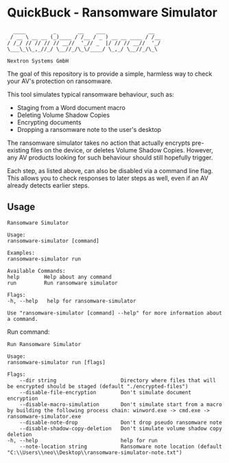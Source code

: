 # QuickBuck - Ransomware Simulator

      ____         _       __    ___              __
     / __ \ __ __ (_)____ / /__ / _ ) __ __ ____ / /__
    / /_/ // // // // __//  '_// _  |/ // // __//  '_/
    \___\_\\_,_//_/ \__//_/\_\/____/ \_,_/ \__//_/\_\ 
    
    Nextron Systems GmbH

The goal of this repository is to provide a simple, harmless way to check your AV's protection on ransomware.

This tool simulates typical ransomware behaviour, such as:

- Staging from a Word document macro
- Deleting Volume Shadow Copies
- Encrypting documents
- Dropping a ransomware note to the user's desktop

The ransomware simulator takes no action that actually encrypts pre-existing files
on the device, or deletes Volume Shadow Copies. However, any AV products looking for such behaviour
should still hopefully trigger.

Each step, as listed above, can also be disabled via a command line flag. This allows you to check responses to later
steps as well, even if an AV already detects earlier steps.

## Usage

    Ransomware Simulator

    Usage:
    ransomware-simulator [command]

    Examples:
    ransomware-simulator run

    Available Commands:
    help        Help about any command
    run         Run ransomware simulator

    Flags:
    -h, --help   help for ransomware-simulator

    Use "ransomware-simulator [command] --help" for more information about a command.

Run command:

    Run Ransomware Simulator

    Usage:
    ransomware-simulator run [flags]

    Flags:
        --dir string                     Directory where files that will be encrypted should be staged (default "./encrypted-files")
        --disable-file-encryption        Don't simulate document encryption
        --disable-macro-simulation       Don't simulate start from a macro by building the following process chain: winword.exe -> cmd.exe -> ransomware-simulator.exe
        --disable-note-drop              Don't drop pseudo ransomware note
        --disable-shadow-copy-deletion   Don't simulate volume shadow copy deletion
    -h, --help                           help for run
        --note-location string           Ransomware note location (default "C:\\Users\\neo\\Desktop\\ransomware-simulator-note.txt")